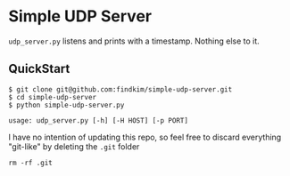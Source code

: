 # Simple UDP Server

`udp_server.py` listens and prints with a timestamp. Nothing else to it.

## QuickStart

    $ git clone git@github.com:findkim/simple-udp-server.git
    $ cd simple-udp-server
    $ python simple-udp-server.py


`usage: udp_server.py [-h] [-H HOST] [-p PORT]`

I have no intention of updating this repo, so feel free to discard everything "git-like" by deleting the `.git` folder

    rm -rf .git

